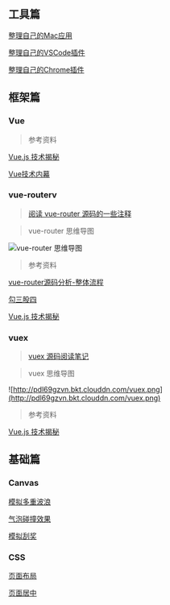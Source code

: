 ## 工具篇

[整理自己的Mac应用](https://github.com/zhanghao-zhoushan/record/issues/2)

[整理自己的VSCode插件](https://github.com/zhanghao-zhoushan/record/issues/3)

[整理自己的Chrome插件](https://github.com/zhanghao-zhoushan/record/issues/1)

## 框架篇

### Vue

> 参考资料

[Vue.js 技术揭秘](https://ustbhuangyi.github.io/vue-analysis/)

[Vue技术内幕](http://hcysun.me/vue-design/art/)

### vue-routerv

> [阅读 vue-router 源码的一些注释](https://github.com/zhanghao-zhoushan/vue-router/tree/dev/src)

> vue-router 思维导图

![vue-router 思维导图](http://pdl69gzvn.bkt.clouddn.com/vue-router.png)

> 参考资料

[vue-router源码分析-整体流程](https://github.com/DDFE/DDFE-blog/issues/9)

[勾三股四](http://jiongks.name/blog/vue-code-review/)

[Vue.js 技术揭秘](https://ustbhuangyi.github.io/vue-analysis/vue-router/)

### vuex

> [vuex 源码阅读笔记](https://github.com/zhanghao-zhoushan/record/blob/master/vue/vuex.md)

> vuex 思维导图

![http://pdl69gzvn.bkt.clouddn.com/vuex.png](http://pdl69gzvn.bkt.clouddn.com/vuex.png)

> 参考资料

[Vue.js 技术揭秘](https://ustbhuangyi.github.io/vue-analysis/vuex/init.html)

## 基础篇

### Canvas

[模拟多重波浪](https://zhanghao-zhoushan.github.io/record/wave.html)

[气泡碰撞效果](https://zhanghao-zhoushan.github.io/record/bubble.html)

[模拟刮奖](https://github.com/zhanghao-zhoushan/record/blob/master/sailor/html5/card.md)

### CSS

[页面布局](https://github.com/zhanghao-zhoushan/record/blob/master/sailor/html5/layout.md)

[页面居中](https://github.com/zhanghao-zhoushan/record/blob/master/sailor/html5/page-center.md)



